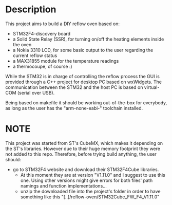 # Description
This project aims to build a DIY reflow oven based on:
* STM32F4-discovery board
* a Solid State Relay (SSR), for turning on/off the heating elements inside the oven
* a Nokia 3310 LCD, for some basic output to the user regarding the current reflow status
* a MAX31855 module for the temperature readings
* a thermocoupe, of course :)
  
While the STM32 is in charge of controlling the reflow process the GUI is provided through a C++ project for desktop PC based on wxWidgets. 
The communication between the STM32 and the host PC is based on virtual-COM (serial over USB).
  
Being based on makefile it should be working out-of-the-box for everybody, as long as the user has the "arm-none-eabi-" toolchain installed.
  
# NOTE
This project was started from ST's CubeMX, which makes it depending on the ST's libraries. However due to their huge memory footprint they were not added to this repo. Therefore, before trying build anything, the user should:
* go to STM32F4 website and download their STM32F4Cube libraries. 
	* At this moment they are at version "V1.11.0" and I suggest to use this one. Using other versions might give errors for both files' path namings and function implementations...
	* unzip the downloaded file into the project's folder in order to have something like this "[..]/reflow-oven/STM32Cube_FW_F4_V1.11.0"
